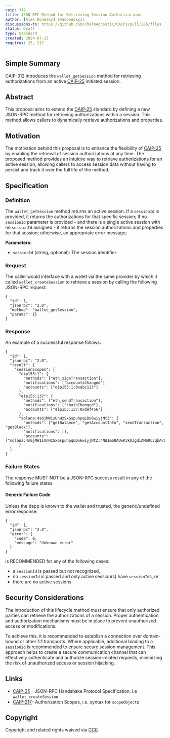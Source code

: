 ```yaml
---
caip: 312
title: JSON-RPC Method for Retrieving Session Authorizations
author: [Alex Donesky] (@adonesky1)
discussions-to: https://github.com/ChainAgnostic/CAIPs/pull/285/files
status: Draft
type: Standard
created: 2024-07-13
requires: 25, 217
---
```


## Simple Summary

CAIP-312 introduces the `wallet_getSession` method for retrieving authorizations from an active [CAIP-25][] initiated session.

## Abstract

This proposal aims to extend the [CAIP-25][] standard by defining a new JSON-RPC method for retrieving authorizations within a session. This method allows callers to dynamically retrieve authorizations and properties.

## Motivation

The motivation behind this proposal is to enhance the flexibility of [CAIP-25][] by enabling the retrieval of session authorizations at any time. The proposed method provides an intuitive way to retrieve authorizations for an active session, allowing callers to access session data without having to persist and track it over the full life of the method.

## Specification

### Definition

The `wallet_getSession` method returns an active session.
If a `sessionId` is provided, it returns the authorizations for that specific session;
If no `sessionId` parameter is provided - and there is a single active session with no `sessionId` assigned - it returns the session authorizations and properties for that session;
otherwise, an appropriate error message;

**Parameters:**

- `sessionId` (string, optional): The session identifier.

### Request

The caller would interface with a wallet via the same provider by which it called `wallet_createSession` to retrieve a session by calling the following JSON-RPC request:

```jsonc
{
  "id": 1,
  "jsonrpc": "2.0",
  "method": "wallet_getSession",
  "params": {}
}
```

### Response

An example of a successful response follows:

```jsonc
{
  "id": 1,
  "jsonrpc": "2.0",
  "result": {
    "sessionScopes": {
      "eip155:1": {
        "methods": ["eth_signTransaction"],
        "notifications": ["accountsChanged"],
        "accounts": ["eip155:1:0xabc123"]
      },
      "eip155:137": {
        "methods": ["eth_sendTransaction"],
        "notifications": ["chainChanged"],
        "accounts": ["eip155:137:0xdef456"]
      },
      "solana:4sGjMW1sUnHzSxGspuhpqLDx6wiyjNtZ": {
        "methods": ["getBalance", "getAccountInfo", "sendTransaction", "getBlock"],
        "notifications": [],
        "accounts": ["solana:4sGjMW1sUnHzSxGspuhpqLDx6wiyjNtZ:4Nd1mS8AUwK3kU3gdiAM6QCvqhA7Do8rKtMXsGyqrJxy"]
      }
  }
}
```

### Failure States

The response MUST NOT be a JSON-RPC success result in any of the following failure states.

#### Generic Failure Code

Unless the dapp is known to the wallet and trusted, the generic/undefined error response:

```jsonc
{
  "id": 1,
  "jsonrpc": "2.0",
  "error": {
    "code": 0,
    "message": "Unknown error"
  }
}
```

is RECOMMENDED for any of the following cases:

- a `sessionId` is passed but not recognized,
- no `sessionId` is passed and only active session(s) have `sessionId`s, or
- there are no active sessions

## Security Considerations

The introduction of this lifecycle method must ensure that only authorized parties can retrieve the authorizations of a session. Proper authentication and authorization mechanisms must be in place to prevent unauthorized access or modifications.

To achieve this, it is recommended to establish a connection over domain-bound or other 1:1 transports. Where applicable, additional binding to a `sessionId` is recommended to ensure secure session management. This approach helps to create a secure communication channel that can effectively authenticate and authorize session-related requests, minimizing the risk of unauthorized access or session hijacking.

## Links

- [CAIP-25] - JSON-RPC Handshake Protocol Specification. i.e `wallet_createSession`
- [CAIP-217]- Authorization Scopes, i.e. syntax for `scopeObject`s

[CAIP-25]: https://chainagnostic.org/CAIPs/caip-25
[CAIP-217]: https://chainagnostic.org/CAIPs/caip-217

## Copyright

Copyright and related rights waived via
[CC0](https://creativecommons.org/publicdomain/zero/1.0/).
